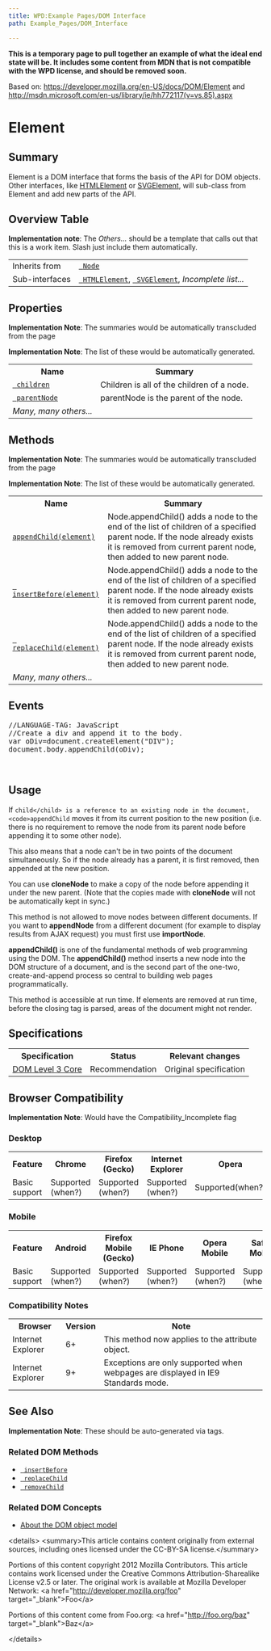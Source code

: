 ```yaml
---
title: WPD:Example Pages/DOM Interface
path: Example_Pages/DOM_Interface

---
```

<p><b>This is a temporary page to pull together an example of what the ideal end state will be. It includes some content from MDN that is not compatible with the WPD license, and should be removed soon.</b>
</p><p>Based on: <a rel="nofollow" class="external free" href="https://developer.mozilla.org/en-US/docs/DOM/Element">https://developer.mozilla.org/en-US/docs/DOM/Element</a> and <a rel="nofollow" class="external free" href="http://msdn.microsoft.com/en-us/library/ie/hh772117(v=vs.85).aspx">http://msdn.microsoft.com/en-us/library/ie/hh772117(v=vs.85).aspx</a>
</p>
<h1><span class="mw-headline" id="Element">Element</span></h1>
<h2><span class="mw-headline" id="Summary">Summary</span></h2>
<p>Element is a DOM interface that forms the basis of the API for DOM objects. Other interfaces, like <a href="/w/index.php?title=DOM/interfaces/HTMLElement&amp;action=edit&amp;redlink=1" class="new" title="DOM/interfaces/HTMLElement (page does not exist)">HTMLElement</a> or <a href="/w/index.php?title=DOM/interfaces/SVGElement&amp;action=edit&amp;redlink=1" class="new" title="DOM/interfaces/SVGElement (page does not exist)">SVGElement</a>, will sub-class from Element and add new parts of the API.
</p>
<h2><span class="mw-headline" id="Overview_Table">Overview Table</span></h2>
<p><b>Implementation note</b>: The <i>Others...</i> should be a template that calls out that this is a work item. Slash just include them automatically.
</p>
<table class="wikitable">

<tr>
<td> Inherits from </td>
<td> <code><a href="/w/index.php?title=DOM/interface/node&amp;action=edit&amp;redlink=1" class="new" title="DOM/interface/node (page does not exist)"> Node</a></code>
</td></tr>
<tr>
<td> Sub-interfaces </td>
<td> <code><a href="/w/index.php?title=DOM/interface/HTMLElement&amp;action=edit&amp;redlink=1" class="new" title="DOM/interface/HTMLElement (page does not exist)"> HTMLElement</a></code>, <code><a href="/w/index.php?title=DOM/interface/SVGElement&amp;action=edit&amp;redlink=1" class="new" title="DOM/interface/SVGElement (page does not exist)"> SVGElement</a></code>, <i>Incomplete list...</i>
</td></tr></table>
<h2><span class="mw-headline" id="Properties">Properties</span></h2>
<p><b>Implementation Note</b>: The summaries would be automatically transcluded from the page
</p><p><b>Implementation Note</b>: The list of these would be automatically generated.
</p>
<table class="wikitable">

<tr>
<th> Name </th>
<th> Summary
</th></tr>
<tr>
<td> <code><a href="/w/index.php?title=DOM/interfaces/Element/properties/children&amp;action=edit&amp;redlink=1" class="new" title="DOM/interfaces/Element/properties/children (page does not exist)"> children</a></code> </td>
<td> Children is all of the children of a node.
</td></tr>
<tr>
<td> <code><a href="/w/index.php?title=DOM/interfaces/Element/properties/parentNode&amp;action=edit&amp;redlink=1" class="new" title="DOM/interfaces/Element/properties/parentNode (page does not exist)"> parentNode</a></code> </td>
<td> parentNode is the parent of the node.
</td></tr>
<tr>
<td> <i>Many, many others... </td></i>
<td>
</td></tr></table>
<h2><span class="mw-headline" id="Methods">Methods</span></h2>
<p><b>Implementation Note</b>: The summaries would be automatically transcluded from the page
</p><p><b>Implementation Note</b>: The list of these would be automatically generated.
</p>
<table class="wikitable">

<tr>
<th> Name </th>
<th> Summary
</th></tr>
<tr>
<td> <code><a href="/wiki/WPD:Example_Pages/DOM_Interface_Leaf" title="WPD:Example Pages/DOM Interface Leaf">appendChild(element)</a> </code> </td>
<td> Node.appendChild() adds a node to the end of the list of children of a specified parent node. If the node already exists it is removed from current parent node, then added to new parent node.
</td></tr>
<tr>
<td> <code><a href="/w/index.php?title=DOM/interfaces/Element/methods/insertBefore&amp;action=edit&amp;redlink=1" class="new" title="DOM/interfaces/Element/methods/insertBefore (page does not exist)"> insertBefore(element)</a></code> </td>
<td> Node.appendChild() adds a node to the end of the list of children of a specified parent node. If the node already exists it is removed from current parent node, then added to new parent node.
</td></tr>
<tr>
<td> <code><a href="/w/index.php?title=DOM/interfaces/Element/methods/replaceChild&amp;action=edit&amp;redlink=1" class="new" title="DOM/interfaces/Element/methods/replaceChild (page does not exist)"> replaceChild(element)</a></code> </td>
<td> Node.appendChild() adds a node to the end of the list of children of a specified parent node. If the node already exists it is removed from current parent node, then added to new parent node.
</td></tr>
<tr>
<td> <i>Many, many others... </td></i>
<td>
</td></tr></table>
<h2><span class="mw-headline" id="Events">Events</span></h2>
<pre class="language-html5" data-lang="html5">
//LANGUAGE-TAG: JavaScript
//Create a div and append it to the body.
var oDiv=document.createElement("DIV");
document.body.appendChild(oDiv);
</pre>
<p><br />
</p>
<h2><span class="mw-headline" id="Usage">Usage</span></h2>
<p>If <code>child&lt;/child&gt; is a reference to an existing node in the document, &lt;code&gt;appendChild</code> moves it from its current position to the new position (i.e. there is no requirement to remove the node from its parent node before appending it to some other node).
</p><p>This also means that a node can't be in two points of the document simultaneously. So if the node already has a parent, it is first removed, then appended at the new position.
</p><p>You can use <b>cloneNode</b> to make a copy of the node before appending it under the new parent. (Note that the copies made with <b>cloneNode</b> will not be automatically kept in sync.)
</p><p>This method is not allowed to move nodes between different documents. If you want to <b>appendNode</b> from a different document (for example to display results from AJAX request) you must first use <b>importNode</b>.
</p><p><b>appendChild()</b> is one of the fundamental methods of web programming using the DOM. The <b>appendChild()</b> method inserts a new node into the DOM structure of a document, and is the second part of the one-two, create-and-append process so central to building web pages programmatically.
</p><p>This method is accessible at run time. If elements are removed at run time, before the closing tag is parsed, areas of the document might not render.
</p>
<h2><span class="mw-headline" id="Specifications">Specifications</span></h2>
<table class="wikitable">

<tr>
<th> Specification </th>
<th> Status </th>
<th> Relevant changes
</th></tr>
<tr>
<td> <a rel="nofollow" class="external text" href="http://www.w3.org/TR/DOM-Level-3-Core/core.html#ID-184E7107">DOM Level 3 Core</a> </td>
<td> Recommendation </td>
<td> Original specification
</td></tr></table>
<h2><span class="mw-headline" id="Browser_Compatibility">Browser Compatibility</span></h2>
<p><b>Implementation Note</b>: Would have the Compatibility_Incomplete flag
</p>
<h3><span class="mw-headline" id="Desktop">Desktop</span></h3>
<div id="compat-desktop">
  <table class="compat-table">
       <tr>
        <th>Feature</th>
        <th>Chrome</th>
        <th>Firefox (Gecko)</th>
        <th>Internet Explorer</th>
        <th>Opera</th>
        <th>Safari</th>
      </tr>
      <tr>
        <td>Basic support</td>
        <td>Supported (when?)</td>
        <td>Supported (when?)</td>
        <td>Supported (when?)</td>
        <td>Supported(when?)</td>
        <td>Supported(when?)</td>
      </tr>
  </table>
</div>
<h3><span class="mw-headline" id="Mobile">Mobile</span></h3>
<div id="compat-mobile">
  <table class="compat-table">
      <tr>
        <th>Feature</th>
        <th>Android</th>
        <th>Firefox Mobile (Gecko)</th>
        <th>IE Phone</th>
        <th>Opera Mobile</th>
        <th>Safari Mobile</th>
      </tr>
      <tr>
        <td>Basic support</td>
        <td>Supported (when?)</td>
        <td>Supported (when?)</td>
        <td>Supported (when?)</td>
        <td>Supported (when?)</td>
        <td>Supported (when?)</td>
      </tr>
  </table>
</div>
<h3><span class="mw-headline" id="Compatibility_Notes">Compatibility Notes</span></h3>
<table class="wikitable">
<tr>
<th> Browser
</th>
<th> Version
</th>
<th> Note
</th></tr>
<tr>
<td> Internet Explorer
</td>
<td> 6+
</td>
<td>This method now applies to the attribute object.
</td></tr>
<tr>
<td> Internet Explorer
</td>
<td> 9+
</td>
<td> Exceptions are only supported when webpages are displayed in IE9 Standards mode.
</td></tr></table>
<h2><span class="mw-headline" id="See_Also">See Also</span></h2>
<p><b>Implementation Note</b>: These should be auto-generated via tags.
</p>
<h3><span class="mw-headline" id="Related_DOM_Methods">Related DOM Methods</span></h3>
<ul><li> <code><a href="/w/index.php?title=DOM/interfaces/element/insertBefore&amp;action=edit&amp;redlink=1" class="new" title="DOM/interfaces/element/insertBefore (page does not exist)"> insertBefore</a></code></li>
<li> <code><a href="/w/index.php?title=DOM/interfaces/element/replaceChild&amp;action=edit&amp;redlink=1" class="new" title="DOM/interfaces/element/replaceChild (page does not exist)"> replaceChild</a></code></li>
<li> <code><a href="/w/index.php?title=DOM/interfaces/element/removeChild&amp;action=edit&amp;redlink=1" class="new" title="DOM/interfaces/element/removeChild (page does not exist)"> removeChild</a></code></li></ul>
<h3><span class="mw-headline" id="Related_DOM_Concepts">Related DOM Concepts</span></h3>
<ul><li> <a href="/w/index.php?title=DOM/concepts/document-model&amp;action=edit&amp;redlink=1" class="new" title="DOM/concepts/document-model (page does not exist)"> About the DOM object model</a></li></ul>
<p>&lt;details&gt;
	&lt;summary&gt;This article contains content originally from external sources, including ones licensed under the CC-BY-SA license.&lt;/summary&gt;
</p>
	<div>
<p>		Portions of this content copyright 2012 Mozilla Contributors. This article contains work licensed under the Creative Commons Attribution-Sharealike License v2.5 or later. The original work is available at Mozilla Developer Network:
&lt;a href="<a rel="nofollow" class="external free" href="http://developer.mozilla.org/foo">http://developer.mozilla.org/foo</a>" target="_blank"&gt;Foo&lt;/a&gt;
</p>
	</div>
	<div>
<p>		Portions of this content come from Foo.org: &lt;a href="<a rel="nofollow" class="external free" href="http://foo.org/baz">http://foo.org/baz</a>" target="_blank"&gt;Baz&lt;/a&gt;
</p>
	</div>
<p>&lt;/details&gt;
</p>
<!-- Saved in parser cache with key wpwiki:pcache:idhash:201-0!*!0!!*!*!*!esi=1 and timestamp 20150810195941 and revision id 661
 -->
